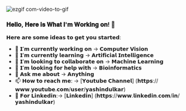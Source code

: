 ![ezgif com-video-to-gif](https://user-images.githubusercontent.com/46602456/88866965-c9d6a180-d229-11ea-94a5-ef2db7fde41a.gif)

### 𝐇𝐞𝐥𝐥𝐨, 𝐇𝐞𝐫𝐞 𝐢𝐬 𝐖𝐡𝐚𝐭 𝐈'𝐦 𝐖𝐨𝐫𝐤𝐢𝐧𝐠 𝐨𝐧! 👋

𝗛𝗲𝗿𝗲 𝗮𝗿𝗲 𝘀𝗼𝗺𝗲 𝗶𝗱𝗲𝗮𝘀 𝘁𝗼 𝗴𝗲𝘁 𝘆𝗼𝘂 𝘀𝘁𝗮𝗿𝘁𝗲𝗱:

- 🔭 𝗜’𝗺 𝗰𝘂𝗿𝗿𝗲𝗻𝘁𝗹𝘆 𝘄𝗼𝗿𝗸𝗶𝗻𝗴 𝗼𝗻 -> 𝗖𝗼𝗺𝗽𝘂𝘁𝗲𝗿 𝗩𝗶𝘀𝗶𝗼𝗻
- 🌱 𝗜’𝗺 𝗰𝘂𝗿𝗿𝗲𝗻𝘁𝗹𝘆 𝗹𝗲𝗮𝗿𝗻𝗶𝗻𝗴 -> 𝗔𝗿𝘁𝗶𝗳𝗶𝗰𝗶𝗮𝗹 𝗜𝗻𝘁𝗲𝗹𝗹𝗶𝗴𝗲𝗻𝗰𝗲
- 👯 𝗜’𝗺 𝗹𝗼𝗼𝗸𝗶𝗻𝗴 𝘁𝗼 𝗰𝗼𝗹𝗹𝗮𝗯𝗼𝗿𝗮𝘁𝗲 𝗼𝗻 -> 𝗠𝗮𝗰𝗵𝗶𝗻𝗲 𝗟𝗲𝗮𝗿𝗻𝗶𝗻𝗴 
- 🤔 𝗜’𝗺 𝗹𝗼𝗼𝗸𝗶𝗻𝗴 𝗳𝗼𝗿 𝗵𝗲𝗹𝗽 𝘄𝗶𝘁𝗵 -> 𝗕𝗶𝗼𝗶𝗻𝗳𝗼𝗿𝗺𝗮𝘁𝗶𝗰𝘀
- 💬 𝗔𝘀𝗸 𝗺𝗲 𝗮𝗯𝗼𝘂𝘁 -> 𝗔𝗻𝘆𝘁𝗵𝗶𝗻𝗴
- 📫 𝗛𝗼𝘄 𝘁𝗼 𝗿𝗲𝗮𝗰𝗵 𝗺𝗲: -> [𝗬𝗼𝘂𝘁𝘂𝗯𝗲 𝗖𝗵𝗮𝗻𝗻𝗲𝗹] (𝗵𝘁𝘁𝗽𝘀://𝘄𝘄𝘄.𝘆𝗼𝘂𝘁𝘂𝗯𝗲.𝗰𝗼𝗺/𝘂𝘀𝗲𝗿/𝘆𝗮𝘀𝗵𝗶𝗻𝗱𝘂𝗹𝗸𝗮𝗿) 
- 📑 𝗙𝗼𝗿 𝗟𝗶𝗻𝗸𝗲𝗱𝗶𝗻:-> [𝗟𝗶𝗻𝗸𝗲𝗱𝗶𝗻]  (𝗵𝘁𝘁𝗽𝘀://𝘄𝘄𝘄.𝗹𝗶𝗻𝗸𝗲𝗱𝗶𝗻.𝗰𝗼𝗺/𝗶𝗻/𝘆𝗮𝘀𝗵𝗶𝗻𝗱𝘂𝗹𝗸𝗮𝗿)
